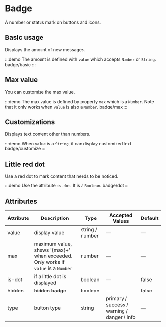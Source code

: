 # Badge

A number or status mark on buttons and icons.

## Basic usage

Displays the amount of new messages.

:::demo The amount is defined with `value` which accepts `Number` or `String`.
badge/basic
:::

## Max value

You can customize the max value.

:::demo The max value is defined by property `max` which is a `Number`. Note that it only works when `value` is also a `Number`.
badge/max
:::

## Customizations

Displays text content other than numbers.

:::demo When `value` is a `String`, it can display customized text.
badge/customize
:::

## Little red dot

Use a red dot to mark content that needs to be noticed.

:::demo Use the attribute `is-dot`. It is a `Boolean`.
badge/dot
:::

## Attributes

| Attribute | Description                                                                      | Type            | Accepted Values                             | Default |
| --------- | -------------------------------------------------------------------------------- | --------------- | ------------------------------------------- | ------- |
| value     | display value                                                                    | string / number | —                                           | —       |
| max       | maximum value, shows '{max}+' when exceeded. Only works if `value` is a `Number` | number          | —                                           | —       |
| is-dot    | if a little dot is displayed                                                     | boolean         | —                                           | false   |
| hidden    | hidden badge                                                                     | boolean         | —                                           | false   |
| type      | button type                                                                      | string          | primary / success / warning / danger / info | —       |

